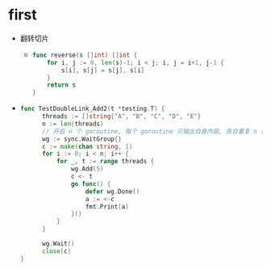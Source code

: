 # first

- 翻转切片

  - ```go
    func reverse(s []int) []int {
        for i, j := 0, len(s)-1; i < j; i, j = i+1, j-1 {
            s[i], s[j] = s[j], s[i]
        }
        return s
    }
    ```

- ```go
  func TestDoubleLink_Add2(t *testing.T) {
  		threads := []string{"A", "B", "C", "D", "E"}
  		n := len(threads)
  		// 开启 n 个 goroutine, 每个 goroutine 只输出自身内容, 各自重复 n 遍, 要求所有 goroutine 的输出结果是有序的, 以上面 threads 为例, 要求输出 "ABCDEABCDEABCDEABCDE", threadA 只输出 "AAAAA", threadB 只输出 "BBBBB"
  		wg := sync.WaitGroup{}
  		c := make(chan string, 1)
  		for i := 0; i < n; i++ {
  			for _, t := range threads {
  				wg.Add(5)
  				c <- t
  				go func() {
  					defer wg.Done()
  					a := <-c
  					fmt.Print(a)
  				}()
  			}
  		}
  
  		wg.Wait()
  		close(c)
  }
  ```